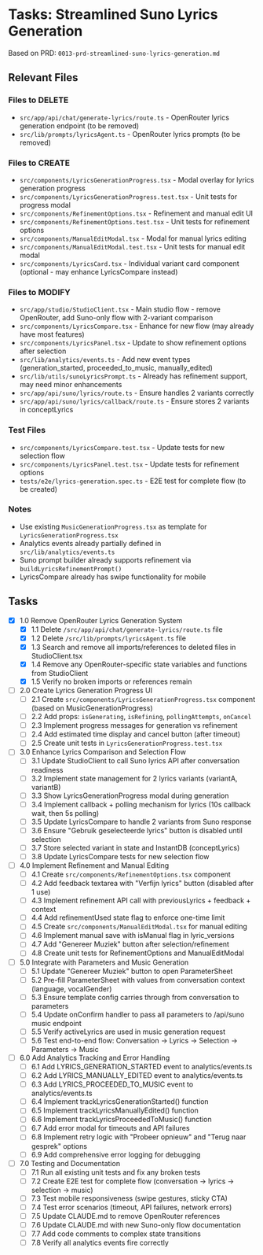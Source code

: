 # Tasks: Streamlined Suno Lyrics Generation

Based on PRD: `0013-prd-streamlined-suno-lyrics-generation.md`

## Relevant Files

### Files to DELETE
- `src/app/api/chat/generate-lyrics/route.ts` - OpenRouter lyrics generation endpoint (to be removed)
- `src/lib/prompts/lyricsAgent.ts` - OpenRouter lyrics prompts (to be removed)

### Files to CREATE
- `src/components/LyricsGenerationProgress.tsx` - Modal overlay for lyrics generation progress
- `src/components/LyricsGenerationProgress.test.tsx` - Unit tests for progress modal
- `src/components/RefinementOptions.tsx` - Refinement and manual edit UI
- `src/components/RefinementOptions.test.tsx` - Unit tests for refinement options
- `src/components/ManualEditModal.tsx` - Modal for manual lyrics editing
- `src/components/ManualEditModal.test.tsx` - Unit tests for manual edit modal
- `src/components/LyricsCard.tsx` - Individual variant card component (optional - may enhance LyricsCompare instead)

### Files to MODIFY
- `src/app/studio/StudioClient.tsx` - Main studio flow - remove OpenRouter, add Suno-only flow with 2-variant comparison
- `src/components/LyricsCompare.tsx` - Enhance for new flow (may already have most features)
- `src/components/LyricsPanel.tsx` - Update to show refinement options after selection
- `src/lib/analytics/events.ts` - Add new event types (generation_started, proceeded_to_music, manually_edited)
- `src/lib/utils/sunoLyricsPrompt.ts` - Already has refinement support, may need minor enhancements
- `src/app/api/suno/lyrics/route.ts` - Ensure handles 2 variants correctly
- `src/app/api/suno/lyrics/callback/route.ts` - Ensure stores 2 variants in conceptLyrics

### Test Files
- `src/components/LyricsCompare.test.tsx` - Update tests for new selection flow
- `src/components/LyricsPanel.test.tsx` - Update tests for refinement options
- `tests/e2e/lyrics-generation.spec.ts` - E2E test for complete flow (to be created)

### Notes
- Use existing `MusicGenerationProgress.tsx` as template for `LyricsGenerationProgress.tsx`
- Analytics events already partially defined in `src/lib/analytics/events.ts`
- Suno prompt builder already supports refinement via `buildLyricsRefinementPrompt()`
- LyricsCompare already has swipe functionality for mobile

## Tasks

- [x] 1.0 Remove OpenRouter Lyrics Generation System
  - [x] 1.1 Delete `/src/app/api/chat/generate-lyrics/route.ts` file
  - [x] 1.2 Delete `/src/lib/prompts/lyricsAgent.ts` file
  - [x] 1.3 Search and remove all imports/references to deleted files in StudioClient.tsx
  - [x] 1.4 Remove any OpenRouter-specific state variables and functions from StudioClient
  - [x] 1.5 Verify no broken imports or references remain

- [ ] 2.0 Create Lyrics Generation Progress UI
  - [ ] 2.1 Create `src/components/LyricsGenerationProgress.tsx` component (based on MusicGenerationProgress)
  - [ ] 2.2 Add props: `isGenerating`, `isRefining`, `pollingAttempts`, `onCancel`
  - [ ] 2.3 Implement progress messages for generation vs refinement
  - [ ] 2.4 Add estimated time display and cancel button (after timeout)
  - [ ] 2.5 Create unit tests in `LyricsGenerationProgress.test.tsx`

- [ ] 3.0 Enhance Lyrics Comparison and Selection Flow
  - [ ] 3.1 Update StudioClient to call Suno lyrics API after conversation readiness
  - [ ] 3.2 Implement state management for 2 lyrics variants (variantA, variantB)
  - [ ] 3.3 Show LyricsGenerationProgress modal during generation
  - [ ] 3.4 Implement callback + polling mechanism for lyrics (10s callback wait, then 5s polling)
  - [ ] 3.5 Update LyricsCompare to handle 2 variants from Suno response
  - [ ] 3.6 Ensure "Gebruik geselecteerde lyrics" button is disabled until selection
  - [ ] 3.7 Store selected variant in state and InstantDB (conceptLyrics)
  - [ ] 3.8 Update LyricsCompare tests for new selection flow

- [ ] 4.0 Implement Refinement and Manual Editing
  - [ ] 4.1 Create `src/components/RefinementOptions.tsx` component
  - [ ] 4.2 Add feedback textarea with "Verfijn lyrics" button (disabled after 1 use)
  - [ ] 4.3 Implement refinement API call with previousLyrics + feedback + context
  - [ ] 4.4 Add refinementUsed state flag to enforce one-time limit
  - [ ] 4.5 Create `src/components/ManualEditModal.tsx` for manual editing
  - [ ] 4.6 Implement manual save with isManual flag in lyric_versions
  - [ ] 4.7 Add "Genereer Muziek" button after selection/refinement
  - [ ] 4.8 Create unit tests for RefinementOptions and ManualEditModal

- [ ] 5.0 Integrate with Parameters and Music Generation
  - [ ] 5.1 Update "Genereer Muziek" button to open ParameterSheet
  - [ ] 5.2 Pre-fill ParameterSheet with values from conversation context (language, vocalGender)
  - [ ] 5.3 Ensure template config carries through from conversation to parameters
  - [ ] 5.4 Update onConfirm handler to pass all parameters to /api/suno music endpoint
  - [ ] 5.5 Verify activeLyrics are used in music generation request
  - [ ] 5.6 Test end-to-end flow: Conversation → Lyrics → Selection → Parameters → Music

- [ ] 6.0 Add Analytics Tracking and Error Handling
  - [ ] 6.1 Add LYRICS_GENERATION_STARTED event to analytics/events.ts
  - [ ] 6.2 Add LYRICS_MANUALLY_EDITED event to analytics/events.ts
  - [ ] 6.3 Add LYRICS_PROCEEDED_TO_MUSIC event to analytics/events.ts
  - [ ] 6.4 Implement trackLyricsGenerationStarted() function
  - [ ] 6.5 Implement trackLyricsManuallyEdited() function
  - [ ] 6.6 Implement trackLyricsProceededToMusic() function
  - [ ] 6.7 Add error modal for timeouts and API failures
  - [ ] 6.8 Implement retry logic with "Probeer opnieuw" and "Terug naar gesprek" options
  - [ ] 6.9 Add comprehensive error logging for debugging

- [ ] 7.0 Testing and Documentation
  - [ ] 7.1 Run all existing unit tests and fix any broken tests
  - [ ] 7.2 Create E2E test for complete flow (conversation → lyrics → selection → music)
  - [ ] 7.3 Test mobile responsiveness (swipe gestures, sticky CTA)
  - [ ] 7.4 Test error scenarios (timeout, API failures, network errors)
  - [ ] 7.5 Update CLAUDE.md to remove OpenRouter references
  - [ ] 7.6 Update CLAUDE.md with new Suno-only flow documentation
  - [ ] 7.7 Add code comments to complex state transitions
  - [ ] 7.8 Verify all analytics events fire correctly
